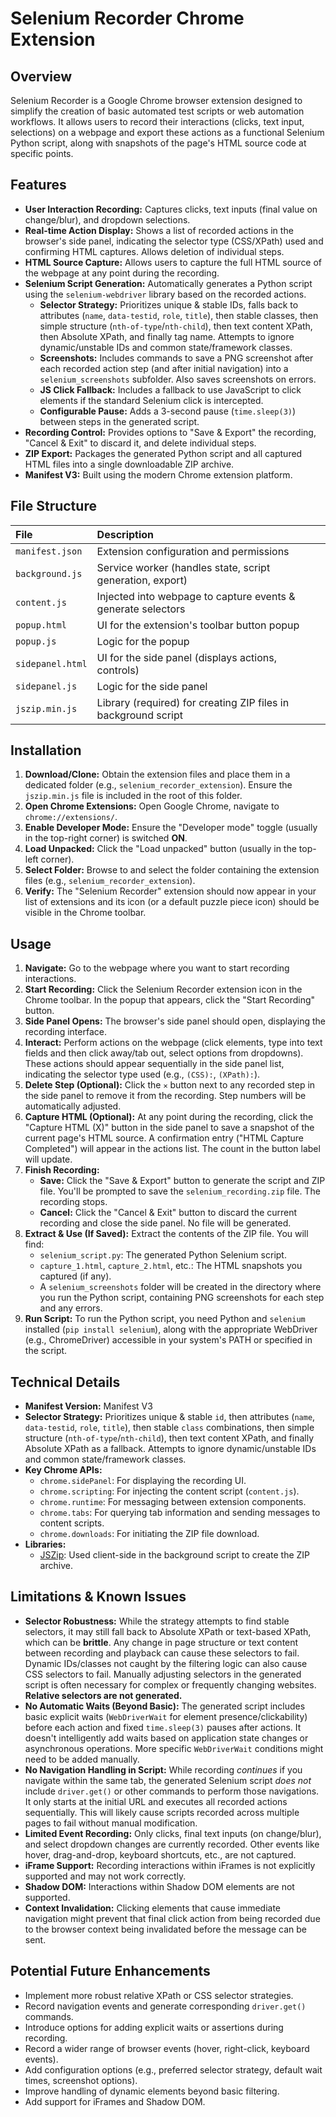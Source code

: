 # Selenium Recorder Chrome Extension

## Overview

Selenium Recorder is a Google Chrome browser extension designed to simplify the creation of basic automated test scripts or web automation workflows. It allows users to record their interactions (clicks, text input, selections) on a webpage and export these actions as a functional Selenium Python script, along with snapshots of the page's HTML source code at specific points.

## Features

* **User Interaction Recording:** Captures clicks, text inputs (final value on change/blur), and dropdown selections.
* **Real-time Action Display:** Shows a list of recorded actions in the browser's side panel, indicating the selector type (CSS/XPath) used and confirming HTML captures. Allows deletion of individual steps.
* **HTML Source Capture:** Allows users to capture the full HTML source of the webpage at any point during the recording.
* **Selenium Script Generation:** Automatically generates a Python script using the `selenium-webdriver` library based on the recorded actions.
    * **Selector Strategy:** Prioritizes unique & stable IDs, falls back to attributes (`name`, `data-testid`, `role`, `title`), then stable classes, then simple structure (`nth-of-type`/`nth-child`), then text content XPath, then Absolute XPath, and finally tag name. Attempts to ignore dynamic/unstable IDs and common state/framework classes.
    * **Screenshots:** Includes commands to save a PNG screenshot after each recorded action step (and after initial navigation) into a `selenium_screenshots` subfolder. Also saves screenshots on errors.
    * **JS Click Fallback:** Includes a fallback to use JavaScript to click elements if the standard Selenium click is intercepted.
    * **Configurable Pause:** Adds a 3-second pause (`time.sleep(3)`) between steps in the generated script.
* **Recording Control:** Provides options to "Save & Export" the recording, "Cancel & Exit" to discard it, and delete individual steps.
* **ZIP Export:** Packages the generated Python script and all captured HTML files into a single downloadable ZIP archive.
* **Manifest V3:** Built using the modern Chrome extension platform.

## File Structure

| File             | Description                                                    |
| :--------------- | :------------------------------------------------------------- |
| `manifest.json`  | Extension configuration and permissions                        |
| `background.js`  | Service worker (handles state, script generation, export)      |
| `content.js`     | Injected into webpage to capture events & generate selectors   |
| `popup.html`     | UI for the extension's toolbar button popup                    |
| `popup.js`       | Logic for the popup                                            |
| `sidepanel.html` | UI for the side panel (displays actions, controls)             |
| `sidepanel.js`   | Logic for the side panel                                       |
| `jszip.min.js`   | Library (required) for creating ZIP files in background script |

## Installation

1.  **Download/Clone:** Obtain the extension files and place them in a dedicated folder (e.g., `selenium_recorder_extension`). Ensure the `jszip.min.js` file is included in the root of this folder.
2.  **Open Chrome Extensions:** Open Google Chrome, navigate to `chrome://extensions/`.
3.  **Enable Developer Mode:** Ensure the "Developer mode" toggle (usually in the top-right corner) is switched **ON**.
4.  **Load Unpacked:** Click the "Load unpacked" button (usually in the top-left corner).
5.  **Select Folder:** Browse to and select the folder containing the extension files (e.g., `selenium_recorder_extension`).
6.  **Verify:** The "Selenium Recorder" extension should now appear in your list of extensions and its icon (or a default puzzle piece icon) should be visible in the Chrome toolbar.

## Usage

1.  **Navigate:** Go to the webpage where you want to start recording interactions.
2.  **Start Recording:** Click the Selenium Recorder extension icon in the Chrome toolbar. In the popup that appears, click the "Start Recording" button.
3.  **Side Panel Opens:** The browser's side panel should open, displaying the recording interface.
4.  **Interact:** Perform actions on the webpage (click elements, type into text fields and then click away/tab out, select options from dropdowns). These actions should appear sequentially in the side panel list, indicating the selector type used (e.g., `(CSS):`, `(XPath):`).
5.  **Delete Step (Optional):** Click the `✕` button next to any recorded step in the side panel to remove it from the recording. Step numbers will be automatically adjusted.
6.  **Capture HTML (Optional):** At any point during the recording, click the "Capture HTML (X)" button in the side panel to save a snapshot of the current page's HTML source. A confirmation entry ("HTML Capture Completed") will appear in the actions list. The count in the button label will update.
7.  **Finish Recording:**
    * **Save:** Click the "Save & Export" button to generate the script and ZIP file. You'll be prompted to save the `selenium_recording.zip` file. The recording stops.
    * **Cancel:** Click the "Cancel & Exit" button to discard the current recording and close the side panel. No file will be generated.
8.  **Extract & Use (If Saved):** Extract the contents of the ZIP file. You will find:
    * `selenium_script.py`: The generated Python Selenium script.
    * `capture_1.html`, `capture_2.html`, etc.: The HTML snapshots you captured (if any).
    * A `selenium_screenshots` folder will be created in the directory where you run the Python script, containing PNG screenshots for each step and any errors.
9.  **Run Script:** To run the Python script, you need Python and `selenium` installed (`pip install selenium`), along with the appropriate WebDriver (e.g., ChromeDriver) accessible in your system's PATH or specified in the script.

## Technical Details

* **Manifest Version:** Manifest V3
* **Selector Strategy:** Prioritizes unique & stable `id`, then attributes (`name`, `data-testid`, `role`, `title`), then stable `class` combinations, then simple structure (`nth-of-type`/`nth-child`), then text content XPath, and finally Absolute XPath as a fallback. Attempts to ignore dynamic/unstable IDs and common state/framework classes.
* **Key Chrome APIs:**
    * `chrome.sidePanel`: For displaying the recording UI.
    * `chrome.scripting`: For injecting the content script (`content.js`).
    * `chrome.runtime`: For messaging between extension components.
    * `chrome.tabs`: For querying tab information and sending messages to content scripts.
    * `chrome.downloads`: For initiating the ZIP file download.
* **Libraries:**
    * [JSZip](https://stuk.github.io/jszip/): Used client-side in the background script to create the ZIP archive.

## Limitations & Known Issues

* **Selector Robustness:** While the strategy attempts to find stable selectors, it may still fall back to Absolute XPath or text-based XPath, which can be **brittle**. Any change in page structure or text content between recording and playback can cause these selectors to fail. Dynamic IDs/classes not caught by the filtering logic can also cause CSS selectors to fail. Manually adjusting selectors in the generated script is often necessary for complex or frequently changing websites. **Relative selectors are not generated.**
* **No Automatic Waits (Beyond Basic):** The generated script includes basic explicit waits (`WebDriverWait` for element presence/clickability) before each action and fixed `time.sleep(3)` pauses after actions. It doesn't intelligently add waits based on application state changes or asynchronous operations. More specific `WebDriverWait` conditions might need to be added manually.
* **No Navigation Handling in Script:** While recording *continues* if you navigate within the same tab, the generated Selenium script *does not* include `driver.get()` or other commands to perform those navigations. It only starts at the initial URL and executes all recorded actions sequentially. This will likely cause scripts recorded across multiple pages to fail without manual modification.
* **Limited Event Recording:** Only clicks, final text inputs (on change/blur), and select dropdown changes are currently recorded. Other events like hover, drag-and-drop, keyboard shortcuts, etc., are not captured.
* **iFrame Support:** Recording interactions within iFrames is not explicitly supported and may not work correctly.
* **Shadow DOM:** Interactions within Shadow DOM elements are not supported.
* **Context Invalidation:** Clicking elements that cause immediate navigation might prevent that final click action from being recorded due to the browser context being invalidated before the message can be sent.

## Potential Future Enhancements

* Implement more robust relative XPath or CSS selector strategies.
* Record navigation events and generate corresponding `driver.get()` commands.
* Introduce options for adding explicit waits or assertions during recording.
* Record a wider range of browser events (hover, right-click, keyboard events).
* Add configuration options (e.g., preferred selector strategy, default wait times, screenshot options).
* Improve handling of dynamic elements beyond basic filtering.
* Add support for iFrames and Shadow DOM.
